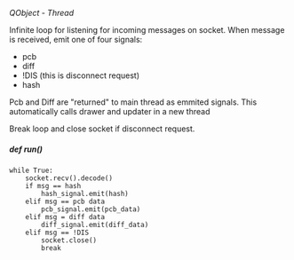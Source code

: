 *QObject - Thread*

Infinite loop for listening for incoming messages on socket.
When message is received, emit one of four signals:
- pcb
- diff
- !DIS (this is disconnect request)
- hash

Pcb and Diff are "returned" to main thread as emmited signals. This automatically calls drawer and updater in a new thread

Break loop and close socket if disconnect request.

##### def run()
	while True:
		socket.recv().decode()
		if msg == hash
			hash_signal.emit(hash)
		elif msg == pcb data
			pcb_signal.emit(pcb_data)
		elif msg = diff data
			diff_signal.emit(diff_data)
		elif msg == !DIS
			socket.close()
			break